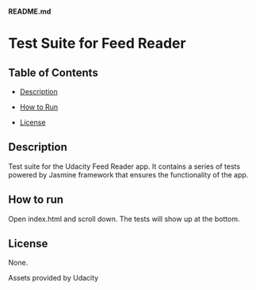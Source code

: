 **README.md**

# Test Suite for Feed Reader


## Table of Contents

* [Description](#description)

* [How to Run](#How-to-run)

* [License](#license)

## Description
    
Test suite for the Udacity Feed Reader app. It contains a series of tests powered by Jasmine framework that ensures the functionality of the app.


## How to run

Open index.html and scroll down. The tests will show up at the bottom.





## License

None.

Assets provided by Udacity

